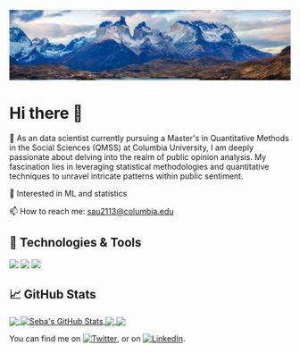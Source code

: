 ![Header](https://github.com/saurbina/saurbina/blob/main/ICON/torres_paine.png)

# Hi there 👋 
<!--
**saurbina/saurbina** is a ✨ _special_ ✨ repository because its `README.md` (this file) appears on your GitHub profile.

Here are some ideas to get you started:
-->

<p> 🔭 As an data scientist currently pursuing a Master's in Quantitative Methods in the Social Sciences (QMSS) at Columbia University, I am deeply passionate about delving into the realm of public opinion analysis. My fascination lies in leveraging statistical methodologies and quantitative techniques to unravel intricate patterns within public sentiment.</p>

<p> 📝 Interested in ML and statistics </p>
  
📫 How to reach me: sau2113@columbia.edu


## 🔧 Technologies & Tools
![](https://img.shields.io/badge/Code-Python-informational?style=flat&logo=python&logoColor=white&color=2bbc8a)
![](https://img.shields.io/badge/Code-R-informational?style=flat&logo=R&logoColor=white&color=2bbc8a)
![](https://img.shields.io/badge/Tools-SQL-informational?style=flat&logo=MySQL&logoColor=white&color=2bbc8a)

## &#x1f4c8; GitHub Stats

<a href="https://github.com/saurbina/saurbina">
  <img align="center" src="https://github-readme-stats.vercel.app/api/top-langs/?username=saurbina&hide=java,html,tex&title_color=ffffff&text_color=c9cacc&icon_color=2bbc8a&bg_color=1d1f21&langs_count=3" />
</a>
<a href="https://github.com/saurbina/saurbina">
  <img align="center" src="https://github-readme-stats.vercel.app/api?username=saurbina&show_icons=true&line_height=27&count_private=true&title_color=ffffff&text_color=c9cacc&icon_color=2bbc8a&bg_color=1d1f21" alt="Seba's GitHub Stats" />
</a>

<a href="https://github.com/MartinHeinz/python-project-blueprint">
  <img align="center" src="https://github-readme-stats.vercel.app/api/pin/?username=saurbina&repo=QMSSGR5073_ML&title_color=ffffff&text_color=c9cacc&icon_color=2bbc8a&bg_color=1d1f21" />
</a>


<a href="https://github.com/MartinHeinz/go-project-blueprint">
  <img align="center" src="https://github-readme-stats.vercel.app/api/pin/?username=saurbina&repo=data_science_pol_anlt&title_color=ffffff&text_color=c9cacc&icon_color=2bbc8a&bg_color=1d1f21" />
</a>    



<!-- Actual text -->

You can find me on [![Twitter][1.2]][1], or on [![LinkedIn][2.2]][2].

<!-- Icons -->

[1.2]: http://i.imgur.com/wWzX9uB.png (twitter icon without padding)
[2.2]: https://img.shields.io/badge/LinkedIn-blue?style=flat&logo=Linkedin&logoColor=white
<!-- Links to your social media accounts -->

[1]: https://twitter.com/saurbina1
[2]: https://www.linkedin.com/in/saurbina/
